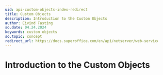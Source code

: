```yaml
---
uid: api-custom-objects-index-redirect
title: Custom Objects
description: Introduction to the Custom Objects
author: Eivind Fasting
so.date: 04.24.2024
keywords: custom objects
so.topic: concept
redirect_url: https://docs.superoffice.com/en/api/netserver/web-services/howto/custom-objects/index.html
---
```


# Introduction to the Custom Objects
